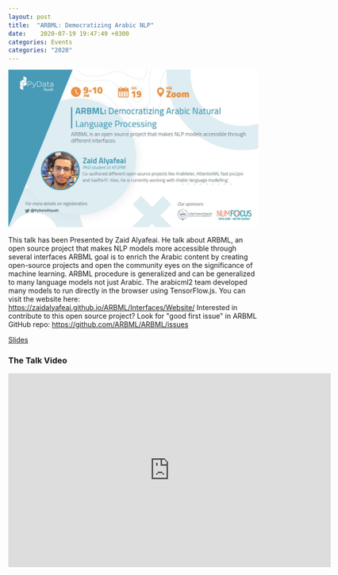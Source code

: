```yaml
---
layout: post
title:  "ARBML: Democratizing Arabic NLP"
date:    2020-07-19 19:47:49 +0300
categories: Events
categories: "2020"
---
```



<img src="/assets/images/ARBML.jpg" alt="meetup">


 <p>


This talk has been Presented by Zaid  Alyafeai.
He talk about ARBML, an open source project that makes NLP models more accessible through several interfaces
ARBML goal is to enrich the Arabic content by creating open-source projects and open the community eyes on the significance of machine learning.
ARBML procedure is generalized and can be generalized to many language models not just Arabic.
The arabicml2 team developed many models to run directly in the browser using TensorFlow.js.
You can visit the website here:
https://zaidalyafeai.github.io/ARBML/Interfaces/Website/
Interested in contribute to this open source project?
Look for "good first issue" in ARBML GitHub repo:
https://github.com/ARBML/ARBML/issues



  
</p>

<a href="https://docs.google.com/presentation/d/1DLwDZwubqBPvR9eztDl94vLwknZIwaljnYl6Mc0k770/edit#slide=id.g6338adb409_0_176">Slides  </a>

<h3> The Talk Video</h3>
<iframe width="650" height="390" src="https://www.youtube.com/embed/4VAxMtLwbv0" frameborder="0" allow="accelerometer; autoplay; clipboard-write; encrypted-media; gyroscope; picture-in-picture" allowfullscreen></iframe>

